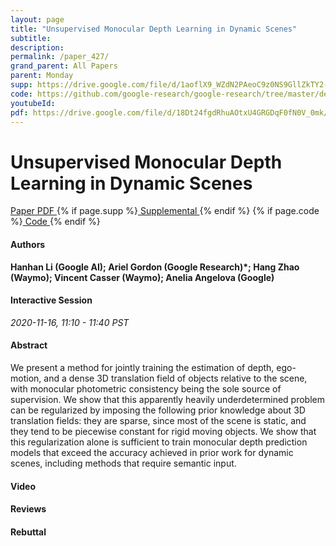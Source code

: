 ```yaml
---
layout: page
title: "Unsupervised Monocular Depth Learning in Dynamic Scenes"
subtitle: 
description:
permalink: /paper_427/
grand_parent: All Papers
parent: Monday
supp: https://drive.google.com/file/d/1aoflX9_WZdN2PAeoC9z0NS9GllZkTY2-/view
code: https://github.com/google-research/google-research/tree/master/depth_and_motion_learning
youtubeId: 
pdf: https://drive.google.com/file/d/18Dt24fgdRhuAOtxU4GRGDqF0fN0V_0mk/view
---
```


# Unsupervised Monocular Depth Learning in Dynamic Scenes

<a href="https://drive.google.com/file/d/18Dt24fgdRhuAOtxU4GRGDqF0fN0V_0mk/view" target="_blank" rel="noopener noreferrer" class="btn btn-blue"><i class="fa fa-file-text-o" aria-hidden="true"></i> Paper PDF </a> {% if page.supp %}<a href="https://drive.google.com/file/d/1aoflX9_WZdN2PAeoC9z0NS9GllZkTY2-/view" target="_blank" rel="noopener noreferrer" class="btn btn-green"><i class="fa fa-file-text-o" aria-hidden="true"></i> Supplemental </a>{% endif %} {% if page.code %}<a href="https://github.com/google-research/google-research/tree/master/depth_and_motion_learning" target="_blank" rel="noopener noreferrer" class="btn btn-green"><i class="fa fa-github" aria-hidden="true"></i> Code </a>{% endif %} 

#### Authors
**Hanhan Li (Google AI); Ariel Gordon (Google Research)*; Hang Zhao (Waymo); Vincent Casser (Waymo); Anelia Angelova (Google)**

#### Interactive Session
*2020-11-16, 11:10 - 11:40 PST*

#### Abstract
We present a method for jointly training the estimation of depth, ego-motion, and a dense 3D translation field of objects relative to the scene, with monocular photometric consistency being the sole source of supervision. We show that this apparently heavily underdetermined problem can be regularized by imposing the following prior knowledge about 3D translation fields: they are sparse, since most of the scene is static, and they tend to be piecewise constant for rigid moving objects. We show that this regularization alone is sufficient to train monocular depth prediction models that exceed the accuracy achieved in prior work for dynamic scenes, including methods that require semantic input.

#### Video 

#### Reviews

#### Rebuttal

